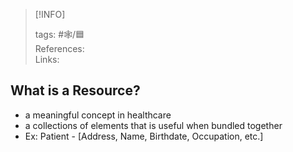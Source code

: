 
> [!INFO]
> 
> tags:  #🕸️/🟦   
> References:   
> Links: 

## What is a Resource?
- a meaningful concept in healthcare
- a collections of elements that is useful when bundled together
- Ex: Patient - [Address, Name, Birthdate, Occupation, etc.]